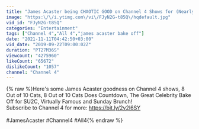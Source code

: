 ```yaml
---
title: "James Acaster being CHAOTIC GOOD on Channel 4 Shows for (Nearly) 30 Minutes"
image: "https:\/\/i.ytimg.com\/vi\/FJyN2G-t85Q\/hqdefault.jpg"
vid_id: "FJyN2G-t85Q"
categories: "Entertainment"
tags: ["Channel 4","All 4","james acaster bake off"]
date: "2021-11-11T04:42:50+03:00"
vid_date: "2019-09-22T09:00:02Z"
duration: "PT27M36S"
viewcount: "4275960"
likeCount: "65672"
dislikeCount: "1057"
channel: "Channel 4"
---
```

{% raw %}Here's some James Acaster goodness on Channel 4 shows, 8 Out of 10 Cats, 8 Out of 10 Cats Does Countdown, The Great Celebrity Bake Off for SU2C, Virtually Famous and Sunday Brunch!<br />Subscribe to Channel 4 for more: <a rel="nofollow" target="blank" href="https://bit.ly/2v2I6SY">https://bit.ly/2v2I6SY</a><br /><br />#JamesAcaster #Channel4 #All4{% endraw %}
